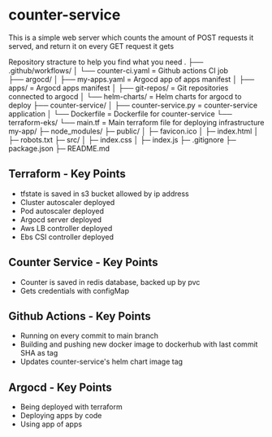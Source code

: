 # counter-service
This is a simple web server which counts the amount of POST requests it served, and return it on every GET request it gets


Repository stracture to help you find what you need
.
├── .github/workflows/
│   └── counter-ci.yaml     = Github actions CI job    
├── argocd/
│   ├── my-apps.yaml        = Argocd app of apps manifest
│   ├── apps/               = Argocd apps manifest
│   ├── git-repos/          = Git repositories connected to argocd 
│   └── helm-charts/        = Helm charts for argocd to deploy
├── counter-service/
│   ├── counter-service.py  = counter-service application
│   └── Dockerfile          = Dockerfile for counter-service
└── terraform-eks/
    └── main.tf             = Main terraform file for deploying infrastructure
my-app/
├─ node_modules/
├─ public/
│  ├─ favicon.ico
│  ├─ index.html
│  ├─ robots.txt
├─ src/
│  ├─ index.css
│  ├─ index.js
├─ .gitignore
├─ package.json
├─ README.md


## Terraform - Key Points
- tfstate is saved in s3 bucket allowed by ip address
- Cluster autoscaler deployed
- Pod autoscaler deployed
- Argocd server deployed
- Aws LB controller deployed
- Ebs CSI controller deployed

## Counter Service - Key Points
- Counter is saved in redis database, backed up by pvc
- Gets credentials with configMap

## Github Actions - Key Points
- Running on every commit to main branch
- Building and pushing new docker image to dockerhub with last commit SHA as tag
- Updates counter-service's helm chart image tag 

## Argocd - Key Points
- Being deployed with terraform
- Deploying apps by code
- Using app of apps
